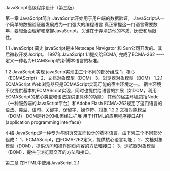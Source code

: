 JavaScript高级程序设计（第三版）

第一章 JavaScript简介
    JavaScript开始用于用户端的数据验证。
    JavaScript从一个简单的数据验证器发展成为一门强大的编程语言
    真正掌握这一门语言需要数年，要想全面理解和掌握JavaScript，关键在于弄清楚他的本质、历史和局限性。

1.1 JavaScript 简史
        javaScript是由Netscape Navigator 和 Sun公司开发的。其后微软开发Jscript。
        1997年JavaScript 1.1提交给ECMA, 完成了ECMA-262 ----定义一种名为ECAMScript的新脚本语言的标准。 
     
1.2 JavaScript 实现
          javaScrip实现由三个不同的部分组成
        1、核心（ECMAScript）
        2、文档对象模型（DOM）
        3、浏览器对象模型（BOM）
    1.2.1  ECMAScript
        Web浏览器只是ECMAScript实现可能的宿主环境之一。
        宿主环境不仅提供基本的ECMAScript实现，同时也提供给语言的扩展（如DOM，利用ECMAScript的核心类型和语法提供更具体的功能）
        其他的宿主环境包括Node（一种服务端的JavaScript平台）和Adobe Flash
        ECMA-262规定了这门语言的语法、类型、语句、关键字、保留字、操作符、对象
    1.2.2 文档对象模型（DOM）
         DOM是针对XML但经过扩展 用于HTML的应用程序接口API (application programming interface）
            
小结
  JavaScript是一种专为与网页交互而设计的脚本语言，由下列三个不同部分组成：
  1、ECMAScript，由ECMA-262定义，提供核心语言功能；
  2、文档对象模型（DOM），提供访问和操作网页内容的方法和接口；
  3、浏览器对象模型（BOM），提供与浏览器交互的方法和接口。



第二章 在HTML中使用JavaScript
2.1 <script>元素
   1、<script>元素的6个属性：async / charset / defer / language / src / type 只要记住src路径和type类型就可以了，其他没用
   2、<script>内部嵌套时必须加上type="text/javascript".
   3、包含在<script>标签内部的代码将被从上至下解释。在解释完毕之前，页面中的其他内容不会被浏览器加载或者显示。
   4、外部引用js文件的<script>标签之间不能有内容，否则内容被忽略
   5、<script>标签的属性src可以跨域，同理<img>标签的src属性
   6、<script>标签放在<body>标签的最后面
    2.1.1 延迟脚本
    1、说了一堆，还是推荐把<script>应用外部脚本放在body标签最后面
2.2 嵌入代码与外部文件    
    1、推荐使用外部js代码，可维护性高，可缓存，适应未来
2.3文档模式（有用吗？？）
    1、混杂模式（quirks mode）
      2、标准模式（standards mode）
      3、准标准模式（almost standards mode）

小结
    1、在引用外部js文件时，src属性既可以导入同一个服务器上的文件也可以导入不同服务器上的文件
    2、所有script标签都会按照他们在页面上的先后顺序解析。在不使用defer和async属性时，所有浏览器都是先解析完成前一个script才会解析下一个。
    3、使用defer属性可以让脚本在文档完全呈现之后再执行。延迟脚本总是按照指定它们的顺序执行
    4、使用async属性可以表示当前脚本不必等待其他脚本，也不必阻塞文档呈现。不能保证异步脚本按照先后顺序执行。         












